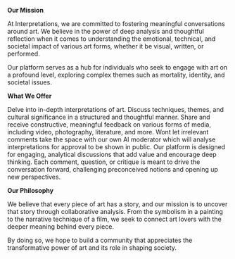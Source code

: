 **Our Mission**

At Interpretations, we are committed to fostering meaningful conversations around art. We believe in the power of deep analysis and thoughtful reflection when it comes to understanding the emotional, technical, and societal impact of various art forms, whether it be visual, written, or performed.

Our platform serves as a hub for individuals who seek to engage with art on a profound level, exploring complex themes such as mortality, identity, and societal issues.

**What We Offer**

Delve into in-depth interpretations of art.
Discuss techniques, themes, and cultural significance in a structured and thoughtful manner.
Share and receive constructive, meaningful feedback on various forms of media, including video, photography, literature, and more.
Wont let irrelevant comments take the space with our own AI moderator which will analyse interpretations for approval to be shown in public.
Our platform is designed for engaging, analytical discussions that add value and encourage deep thinking. Each comment, question, or critique is meant to drive the conversation forward, challenging preconceived notions and opening up new perspectives.

**Our Philosophy**

We believe that every piece of art has a story, and our mission is to uncover that story through collaborative analysis. From the symbolism in a painting to the narrative technique of a film, we seek to connect art lovers with the deeper meaning behind every piece.

By doing so, we hope to build a community that appreciates the transformative power of art and its role in shaping society.
